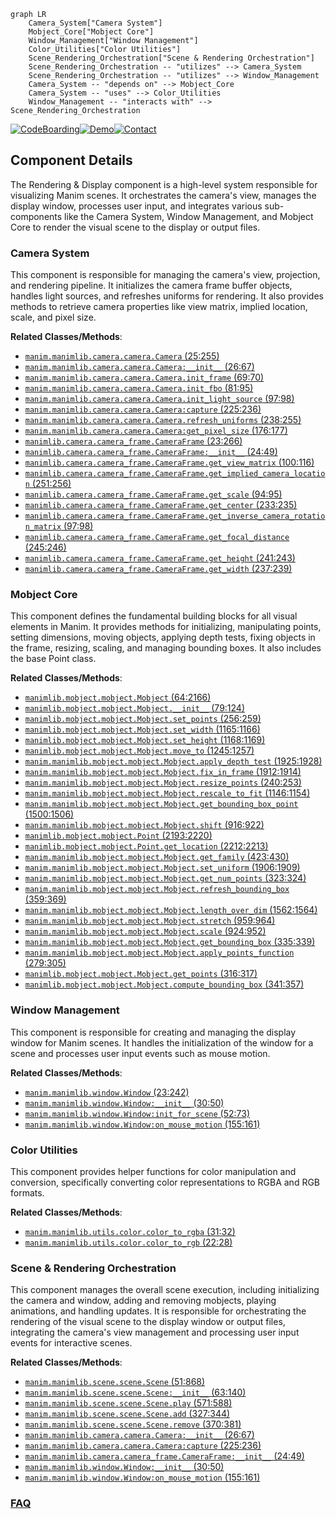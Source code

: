 ```mermaid
graph LR
    Camera_System["Camera System"]
    Mobject_Core["Mobject Core"]
    Window_Management["Window Management"]
    Color_Utilities["Color Utilities"]
    Scene_Rendering_Orchestration["Scene & Rendering Orchestration"]
    Scene_Rendering_Orchestration -- "utilizes" --> Camera_System
    Scene_Rendering_Orchestration -- "utilizes" --> Window_Management
    Camera_System -- "depends on" --> Mobject_Core
    Camera_System -- "uses" --> Color_Utilities
    Window_Management -- "interacts with" --> Scene_Rendering_Orchestration
```
[![CodeBoarding](https://img.shields.io/badge/Generated%20by-CodeBoarding-9cf?style=flat-square)](https://github.com/CodeBoarding/GeneratedOnBoardings)[![Demo](https://img.shields.io/badge/Try%20our-Demo-blue?style=flat-square)](https://www.codeboarding.org/demo)[![Contact](https://img.shields.io/badge/Contact%20us%20-%20contact@codeboarding.org-lightgrey?style=flat-square)](mailto:contact@codeboarding.org)

## Component Details

The Rendering & Display component is a high-level system responsible for visualizing Manim scenes. It orchestrates the camera's view, manages the display window, processes user input, and integrates various sub-components like the Camera System, Window Management, and Mobject Core to render the visual scene to the display or output files.

### Camera System
This component is responsible for managing the camera's view, projection, and rendering pipeline. It initializes the camera frame buffer objects, handles light sources, and refreshes uniforms for rendering. It also provides methods to retrieve camera properties like view matrix, implied location, scale, and pixel size.


**Related Classes/Methods**:

- <a href="https://github.com/3b1b/manim/blob/master/manimlib/camera/camera.py#L25-L255" target="_blank" rel="noopener noreferrer">`manim.manimlib.camera.camera.Camera` (25:255)</a>
- <a href="https://github.com/3b1b/manim/blob/master/manimlib/camera/camera.py#L26-L67" target="_blank" rel="noopener noreferrer">`manim.manimlib.camera.camera.Camera:__init__` (26:67)</a>
- <a href="https://github.com/3b1b/manim/blob/master/manimlib/camera/camera.py#L69-L70" target="_blank" rel="noopener noreferrer">`manim.manimlib.camera.camera.Camera.init_frame` (69:70)</a>
- <a href="https://github.com/3b1b/manim/blob/master/manimlib/camera/camera.py#L81-L95" target="_blank" rel="noopener noreferrer">`manim.manimlib.camera.camera.Camera.init_fbo` (81:95)</a>
- <a href="https://github.com/3b1b/manim/blob/master/manimlib/camera/camera.py#L97-L98" target="_blank" rel="noopener noreferrer">`manim.manimlib.camera.camera.Camera.init_light_source` (97:98)</a>
- <a href="https://github.com/3b1b/manim/blob/master/manimlib/camera/camera.py#L225-L236" target="_blank" rel="noopener noreferrer">`manim.manimlib.camera.camera.Camera:capture` (225:236)</a>
- <a href="https://github.com/3b1b/manim/blob/master/manimlib/camera/camera.py#L238-L255" target="_blank" rel="noopener noreferrer">`manim.manimlib.camera.camera.Camera.refresh_uniforms` (238:255)</a>
- <a href="https://github.com/3b1b/manim/blob/master/manimlib/camera/camera.py#L176-L177" target="_blank" rel="noopener noreferrer">`manim.manimlib.camera.camera.Camera:get_pixel_size` (176:177)</a>
- <a href="https://github.com/3b1b/manim/blob/master/manimlib/camera/camera_frame.py#L23-L266" target="_blank" rel="noopener noreferrer">`manimlib.camera.camera_frame.CameraFrame` (23:266)</a>
- <a href="https://github.com/3b1b/manim/blob/master/manimlib/camera/camera_frame.py#L24-L49" target="_blank" rel="noopener noreferrer">`manimlib.camera.camera_frame.CameraFrame:__init__` (24:49)</a>
- <a href="https://github.com/3b1b/manim/blob/master/manimlib/camera/camera_frame.py#L100-L116" target="_blank" rel="noopener noreferrer">`manimlib.camera.camera_frame.CameraFrame.get_view_matrix` (100:116)</a>
- <a href="https://github.com/3b1b/manim/blob/master/manimlib/camera/camera_frame.py#L251-L256" target="_blank" rel="noopener noreferrer">`manimlib.camera.camera_frame.CameraFrame.get_implied_camera_location` (251:256)</a>
- <a href="https://github.com/3b1b/manim/blob/master/manimlib/camera/camera_frame.py#L94-L95" target="_blank" rel="noopener noreferrer">`manimlib.camera.camera_frame.CameraFrame.get_scale` (94:95)</a>
- <a href="https://github.com/3b1b/manim/blob/master/manimlib/camera/camera_frame.py#L233-L235" target="_blank" rel="noopener noreferrer">`manimlib.camera.camera_frame.CameraFrame.get_center` (233:235)</a>
- <a href="https://github.com/3b1b/manim/blob/master/manimlib/camera/camera_frame.py#L97-L98" target="_blank" rel="noopener noreferrer">`manimlib.camera.camera_frame.CameraFrame.get_inverse_camera_rotation_matrix` (97:98)</a>
- <a href="https://github.com/3b1b/manim/blob/master/manimlib/camera/camera_frame.py#L245-L246" target="_blank" rel="noopener noreferrer">`manimlib.camera.camera_frame.CameraFrame.get_focal_distance` (245:246)</a>
- <a href="https://github.com/3b1b/manim/blob/master/manimlib/camera/camera_frame.py#L241-L243" target="_blank" rel="noopener noreferrer">`manimlib.camera.camera_frame.CameraFrame.get_height` (241:243)</a>
- <a href="https://github.com/3b1b/manim/blob/master/manimlib/camera/camera_frame.py#L237-L239" target="_blank" rel="noopener noreferrer">`manimlib.camera.camera_frame.CameraFrame.get_width` (237:239)</a>


### Mobject Core
This component defines the fundamental building blocks for all visual elements in Manim. It provides methods for initializing, manipulating points, setting dimensions, moving objects, applying depth tests, fixing objects in the frame, resizing, scaling, and managing bounding boxes. It also includes the base Point class.


**Related Classes/Methods**:

- <a href="https://github.com/3b1b/manim/blob/master/manimlib/mobject/mobject.py#L64-L2166" target="_blank" rel="noopener noreferrer">`manimlib.mobject.mobject.Mobject` (64:2166)</a>
- <a href="https://github.com/3b1b/manim/blob/master/manimlib/mobject/mobject.py#L79-L124" target="_blank" rel="noopener noreferrer">`manimlib.mobject.mobject.Mobject.__init__` (79:124)</a>
- <a href="https://github.com/3b1b/manim/blob/master/manimlib/mobject/mobject.py#L256-L259" target="_blank" rel="noopener noreferrer">`manimlib.mobject.mobject.Mobject.set_points` (256:259)</a>
- <a href="https://github.com/3b1b/manim/blob/master/manimlib/mobject/mobject.py#L1165-L1166" target="_blank" rel="noopener noreferrer">`manimlib.mobject.mobject.Mobject.set_width` (1165:1166)</a>
- <a href="https://github.com/3b1b/manim/blob/master/manimlib/mobject/mobject.py#L1168-L1169" target="_blank" rel="noopener noreferrer">`manimlib.mobject.mobject.Mobject.set_height` (1168:1169)</a>
- <a href="https://github.com/3b1b/manim/blob/master/manimlib/mobject/mobject.py#L1245-L1257" target="_blank" rel="noopener noreferrer">`manimlib.mobject.mobject.Mobject.move_to` (1245:1257)</a>
- <a href="https://github.com/3b1b/manim/blob/master/manimlib/mobject/mobject.py#L1925-L1928" target="_blank" rel="noopener noreferrer">`manim.manimlib.mobject.mobject.Mobject.apply_depth_test` (1925:1928)</a>
- <a href="https://github.com/3b1b/manim/blob/master/manimlib/mobject/mobject.py#L1912-L1914" target="_blank" rel="noopener noreferrer">`manim.manimlib.mobject.mobject.Mobject.fix_in_frame` (1912:1914)</a>
- <a href="https://github.com/3b1b/manim/blob/master/manimlib/mobject/mobject.py#L240-L253" target="_blank" rel="noopener noreferrer">`manim.manimlib.mobject.mobject.Mobject.resize_points` (240:253)</a>
- <a href="https://github.com/3b1b/manim/blob/master/manimlib/mobject/mobject.py#L1146-L1154" target="_blank" rel="noopener noreferrer">`manim.manimlib.mobject.mobject.Mobject.rescale_to_fit` (1146:1154)</a>
- <a href="https://github.com/3b1b/manim/blob/master/manimlib/mobject/mobject.py#L1500-L1506" target="_blank" rel="noopener noreferrer">`manim.manimlib.mobject.mobject.Mobject.get_bounding_box_point` (1500:1506)</a>
- <a href="https://github.com/3b1b/manim/blob/master/manimlib/mobject/mobject.py#L916-L922" target="_blank" rel="noopener noreferrer">`manim.manimlib.mobject.mobject.Mobject.shift` (916:922)</a>
- <a href="https://github.com/3b1b/manim/blob/master/manimlib/mobject/mobject.py#L2193-L2220" target="_blank" rel="noopener noreferrer">`manimlib.mobject.mobject.Point` (2193:2220)</a>
- <a href="https://github.com/3b1b/manim/blob/master/manimlib/mobject/mobject.py#L2212-L2213" target="_blank" rel="noopener noreferrer">`manimlib.mobject.mobject.Point.get_location` (2212:2213)</a>
- <a href="https://github.com/3b1b/manim/blob/master/manimlib/mobject/mobject.py#L423-L430" target="_blank" rel="noopener noreferrer">`manim.manimlib.mobject.mobject.Mobject.get_family` (423:430)</a>
- <a href="https://github.com/3b1b/manim/blob/master/manimlib/mobject/mobject.py#L1906-L1909" target="_blank" rel="noopener noreferrer">`manim.manimlib.mobject.mobject.Mobject.set_uniform` (1906:1909)</a>
- <a href="https://github.com/3b1b/manim/blob/master/manimlib/mobject/mobject.py#L323-L324" target="_blank" rel="noopener noreferrer">`manim.manimlib.mobject.mobject.Mobject.get_num_points` (323:324)</a>
- <a href="https://github.com/3b1b/manim/blob/master/manimlib/mobject/mobject.py#L359-L369" target="_blank" rel="noopener noreferrer">`manim.manimlib.mobject.mobject.Mobject.refresh_bounding_box` (359:369)</a>
- <a href="https://github.com/3b1b/manim/blob/master/manimlib/mobject/mobject.py#L1562-L1564" target="_blank" rel="noopener noreferrer">`manim.manimlib.mobject.mobject.Mobject.length_over_dim` (1562:1564)</a>
- <a href="https://github.com/3b1b/manim/blob/master/manimlib/mobject/mobject.py#L959-L964" target="_blank" rel="noopener noreferrer">`manim.manimlib.mobject.mobject.Mobject.stretch` (959:964)</a>
- <a href="https://github.com/3b1b/manim/blob/master/manimlib/mobject/mobject.py#L924-L952" target="_blank" rel="noopener noreferrer">`manim.manimlib.mobject.mobject.Mobject.scale` (924:952)</a>
- <a href="https://github.com/3b1b/manim/blob/master/manimlib/mobject/mobject.py#L335-L339" target="_blank" rel="noopener noreferrer">`manim.manimlib.mobject.mobject.Mobject.get_bounding_box` (335:339)</a>
- <a href="https://github.com/3b1b/manim/blob/master/manimlib/mobject/mobject.py#L279-L305" target="_blank" rel="noopener noreferrer">`manim.manimlib.mobject.mobject.Mobject.apply_points_function` (279:305)</a>
- <a href="https://github.com/3b1b/manim/blob/master/manimlib/mobject/mobject.py#L316-L317" target="_blank" rel="noopener noreferrer">`manimlib.mobject.mobject.Mobject.get_points` (316:317)</a>
- <a href="https://github.com/3b1b/manim/blob/master/manimlib/mobject/mobject.py#L341-L357" target="_blank" rel="noopener noreferrer">`manimlib.mobject.mobject.Mobject.compute_bounding_box` (341:357)</a>


### Window Management
This component is responsible for creating and managing the display window for Manim scenes. It handles the initialization of the window for a scene and processes user input events such as mouse motion.


**Related Classes/Methods**:

- <a href="https://github.com/3b1b/manim/blob/master/manimlib/window.py#L23-L242" target="_blank" rel="noopener noreferrer">`manim.manimlib.window.Window` (23:242)</a>
- <a href="https://github.com/3b1b/manim/blob/master/manimlib/window.py#L30-L50" target="_blank" rel="noopener noreferrer">`manim.manimlib.window.Window:__init__` (30:50)</a>
- <a href="https://github.com/3b1b/manim/blob/master/manimlib/window.py#L52-L73" target="_blank" rel="noopener noreferrer">`manim.manimlib.window.Window:init_for_scene` (52:73)</a>
- <a href="https://github.com/3b1b/manim/blob/master/manimlib/window.py#L155-L161" target="_blank" rel="noopener noreferrer">`manim.manimlib.window.Window:on_mouse_motion` (155:161)</a>


### Color Utilities
This component provides helper functions for color manipulation and conversion, specifically converting color representations to RGBA and RGB formats.


**Related Classes/Methods**:

- <a href="https://github.com/3b1b/manim/blob/master/manimlib/utils/color.py#L31-L32" target="_blank" rel="noopener noreferrer">`manim.manimlib.utils.color.color_to_rgba` (31:32)</a>
- <a href="https://github.com/3b1b/manim/blob/master/manimlib/utils/color.py#L22-L28" target="_blank" rel="noopener noreferrer">`manim.manimlib.utils.color.color_to_rgb` (22:28)</a>


### Scene & Rendering Orchestration
This component manages the overall scene execution, including initializing the camera and window, adding and removing mobjects, playing animations, and handling updates. It is responsible for orchestrating the rendering of the visual scene to the display window or output files, integrating the camera's view management and processing user input events for interactive scenes.


**Related Classes/Methods**:

- <a href="https://github.com/3b1b/manim/blob/master/manimlib/scene/scene.py#L51-L868" target="_blank" rel="noopener noreferrer">`manim.manimlib.scene.scene.Scene` (51:868)</a>
- <a href="https://github.com/3b1b/manim/blob/master/manimlib/scene/scene.py#L63-L140" target="_blank" rel="noopener noreferrer">`manim.manimlib.scene.scene.Scene:__init__` (63:140)</a>
- <a href="https://github.com/3b1b/manim/blob/master/manimlib/scene/scene.py#L571-L588" target="_blank" rel="noopener noreferrer">`manim.manimlib.scene.scene.Scene.play` (571:588)</a>
- <a href="https://github.com/3b1b/manim/blob/master/manimlib/scene/scene.py#L327-L344" target="_blank" rel="noopener noreferrer">`manim.manimlib.scene.scene.Scene.add` (327:344)</a>
- <a href="https://github.com/3b1b/manim/blob/master/manimlib/scene/scene.py#L370-L381" target="_blank" rel="noopener noreferrer">`manim.manimlib.scene.scene.Scene.remove` (370:381)</a>
- <a href="https://github.com/3b1b/manim/blob/master/manimlib/camera/camera.py#L26-L67" target="_blank" rel="noopener noreferrer">`manim.manimlib.camera.camera.Camera:__init__` (26:67)</a>
- <a href="https://github.com/3b1b/manim/blob/master/manimlib/camera/camera.py#L225-L236" target="_blank" rel="noopener noreferrer">`manim.manimlib.camera.camera.Camera:capture` (225:236)</a>
- <a href="https://github.com/3b1b/manim/blob/master/manimlib/camera/camera_frame.py#L24-L49" target="_blank" rel="noopener noreferrer">`manim.manimlib.camera.camera_frame.CameraFrame:__init__` (24:49)</a>
- <a href="https://github.com/3b1b/manim/blob/master/manimlib/window.py#L30-L50" target="_blank" rel="noopener noreferrer">`manim.manimlib.window.Window:__init__` (30:50)</a>
- <a href="https://github.com/3b1b/manim/blob/master/manimlib/window.py#L155-L161" target="_blank" rel="noopener noreferrer">`manim.manimlib.window.Window:on_mouse_motion` (155:161)</a>




### [FAQ](https://github.com/CodeBoarding/GeneratedOnBoardings/tree/main?tab=readme-ov-file#faq)